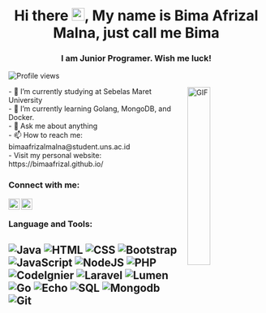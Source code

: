 <!-- ### Hi there <img src="https://media.giphy.com/media/hvRJCLFzcasrR4ia7z/giphy.gif" width="25px"> -->

<h1 align="center">Hi there <img src="https://media.giphy.com/media/hvRJCLFzcasrR4ia7z/giphy.gif" width="25px">, My name is Bima Afrizal Malna, just call me Bima</h1>
<h3 align="center">I am Junior Programer. Wish me luck!</h3>

![Profile views](https://gpvc.arturio.dev/bimaafrizal)
<br>
<!-- My name is Bima Afrizal Malna, just call me Bima -->

<img align="right" style="margin-left: 10px" alt="GIF" src='https://media.giphy.com/media/u2pmTWUi0MXjyrMaVj/giphy.gif' width="30%">
- 🔭 I’m currently studying at Sebelas Maret University 
<br>
- 🌱 I’m currently learning Golang, MongoDB, and Docker.
<br>
- 💬 Ask me about anything
<br>
- 📫 How to reach me: bimaafrizalmalna@student.uns.ac.id
<br>
-  Visit my personal website: https://bimaafrizal.github.io/



### Connect with me:

[<img align="left" alt="Bima Afrizal Malna | LinkedIn" width="22px" src="https://cdn.jsdelivr.net/npm/simple-icons@v3/icons/linkedin.svg" />][linkedin]
[<img align="left" alt="Bima Afrizal Malna | Instagram" width="22px" src="https://cdn.jsdelivr.net/npm/simple-icons@v3/icons/instagram.svg" />][instagram]

[instagram]: https://instagram.com/bimaafrizal_
[linkedin]: https://www.linkedin.com/in/bima-afrizal-malna-12033b145


<br />


### Language and Tools:
![Java](https://img.shields.io/badge/java-%23ED8B00.svg?&style=for-the-badge&logo=java&logoColor=white)
![HTML](https://img.shields.io/badge/html5%20-%23E34F26.svg?&style=for-the-badge&logo=html5&logoColor=white) 
![CSS](https://img.shields.io/badge/css3%20-%231572B6.svg?&style=for-the-badge&logo=css3&logoColor=white) 
![Bootstrap](https://img.shields.io/badge/bootstrap%20-%23563D7C.svg?&style=for-the-badge&logo=bootstrap&logoColor=white) 
![JavaScript](https://img.shields.io/badge/JavaScript-f7e018?style=for-the-badge&logo=javascript&logoColor=white)
![NodeJS](https://img.shields.io/badge/node.js-6DA55F?style=for-the-badge&logo=node.js&logoColor=white)
![PHP](https://img.shields.io/badge/php-%23777BB4.svg?&style=for-the-badge&logo=php&logoColor=white)
![CodeIgnier](https://img.shields.io/badge/-CodeIgniter-black?style=for-the-badge&logo=codeigniter) 
![Laravel](https://img.shields.io/badge/Laravel-FF2D20?style=for-the-badge&logo=laravel&logoColor=white)
![Lumen](https://img.shields.io/badge/Lumen-e54537?style=for-the-badge&logo=lumen&logoColor=white)
![Go](https://img.shields.io/badge/go-6ad7e5?style=for-the-badge&logo=go&logoColor=white)
![Echo](https://img.shields.io/badge/Echo-6ad7e5?style=for-the-badge&logo=echo&logoColor=white)
![SQL](https://img.shields.io/badge/MySQL-ffffff?style=for-the-badge&logo=mysql&logoColor=e78c04)
![Mongodb](https://img.shields.io/badge/Mongodb-ffffff?style=for-the-badge&logo=mongodb&logoColor=47a046)
![Git](https://img.shields.io/badge/Git-F05032?style=for-the-badge&logo=git&logoColor=white)
---


<!--
### My GitHub Stats:

<p align="center"><img align="center" src="https://github-readme-stats.vercel.app/api/top-langs?username=bimaafrizal&show_icons=true&locale=en&layout=compact" alt="bimaafrizal" /></p>

<p align="center">&nbsp;<img align="center" src="https://github-readme-stats.vercel.app/api?username=bimaafrizal&show_icons=true&locale=en" alt="bimaafrizal" /></p>

<p align="center"><img align="center" src="https://github-readme-streak-stats.herokuapp.com/?user=bimaafrizal&" alt="bimaafrizal" /></p>


<p align="center"> <a href="https://github.com/ryo-ma/github-profile-trophy"><img src="https://github-profile-trophy.vercel.app/?username=bimaafrizal" alt="bimaafrizal" /></a> </p> -->
<!--
**bimaafrizal/bimaafrizal** is a ✨ _special_ ✨ repository because its `README.md` (this file) appears on your GitHub profile.
